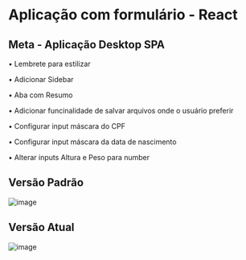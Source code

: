 # Aplicação com formulário - React

## Meta - Aplicação Desktop SPA 

<p> • Lembrete para estilizar </p>
<p> • Adicionar Sidebar </p>
<p> • Aba com Resumo </p>
<p> • Adicionar funcinalidade de salvar arquivos onde o usuário preferir</p>
<p> • Configurar input máscara do CPF </p>
<p> • Configurar input máscara da data de nascimento </p>
<p> • Alterar inputs Altura e Peso para number </p>

## Versão Padrão 

![image](https://user-images.githubusercontent.com/66530386/159654026-eddaf007-32ff-480f-975d-b1fc0ceff7cf.png)

## Versão Atual

![image](https://user-images.githubusercontent.com/66530386/160067590-37025ec1-95b2-4c12-84f0-ec7ff17e0521.png)


